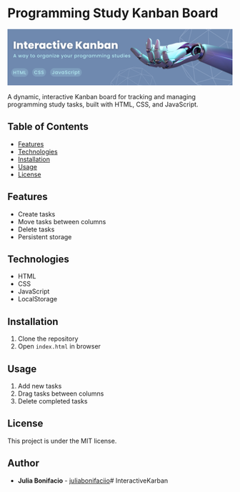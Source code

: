 # Programming Study Kanban Board

![Banner](./github/github-banner.png)

A dynamic, interactive Kanban board for tracking and managing programming study tasks, built with HTML, CSS, and JavaScript.

## Table of Contents
* [Features](#features)
* [Technologies](#technologies)
* [Installation](#installation)
* [Usage](#usage)
* [License](#license)

## Features
- Create tasks
- Move tasks between columns
- Delete tasks
- Persistent storage

## Technologies
- HTML
- CSS
- JavaScript
- LocalStorage

## Installation
1. Clone the repository
2. Open `index.html` in browser

## Usage
1. Add new tasks
2. Drag tasks between columns
3. Delete completed tasks

## License
This project is under the MIT license. 

## Author
- **Julia Bonifacio** - [juliabonifaciio](https://github.com/juliabonifaciio)# InteractiveKarban
